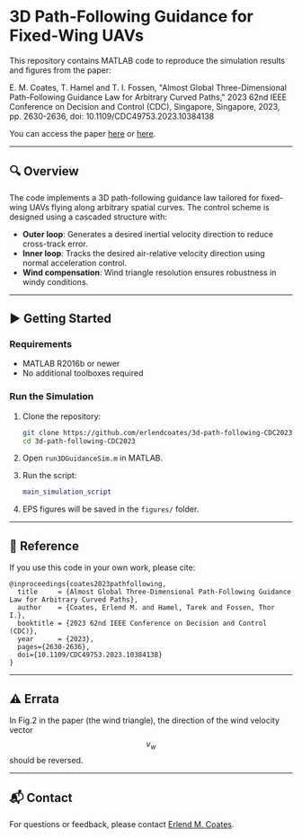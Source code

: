 # 3D Path-Following Guidance for Fixed-Wing UAVs

This repository contains MATLAB code to reproduce the simulation results and figures from the paper:

E. M. Coates, T. Hamel and T. I. Fossen, "Almost Global Three-Dimensional Path-Following Guidance Law for Arbitrary Curved Paths," 2023 62nd IEEE Conference on Decision and Control (CDC), Singapore, Singapore, 2023, pp. 2630-2636, doi: 10.1109/CDC49753.2023.10384138

You can access the paper [here](https://doi.org/10.1109/CDC49753.2023.10384138) or [here](https://ntnuopen.ntnu.no/ntnu-xmlui/bitstream/handle/11250/3114896/CDC_2023%2B%252811%2529.pdf?sequence=1).

---

## 🔍 Overview

The code implements a 3D path-following guidance law tailored for fixed-wing UAVs flying along arbitrary spatial curves. The control scheme is designed using a cascaded structure with:

- **Outer loop**: Generates a desired inertial velocity direction to reduce cross-track error.
- **Inner loop**: Tracks the desired air-relative velocity direction using normal acceleration control.
- **Wind compensation**: Wind triangle resolution ensures robustness in windy conditions.

---

## ▶️ Getting Started

### Requirements

- MATLAB R2016b or newer
- No additional toolboxes required

### Run the Simulation

1. Clone the repository:
   ```bash
   git clone https://github.com/erlendcoates/3d-path-following-CDC2023.git
   cd 3d-path-following-CDC2023
   ```

2. Open `run3DGuidanceSim.m` in MATLAB.

3. Run the script:
   ```matlab
   main_simulation_script
   ```

4. EPS figures will be saved in the `figures/` folder.

---

## 📄 Reference

If you use this code in your own work, please cite:

```
@inproceedings{coates2023pathfollowing,
  title     = {Almost Global Three-Dimensional Path-Following Guidance Law for Arbitrary Curved Paths},
  author    = {Coates, Erlend M. and Hamel, Tarek and Fossen, Thor I.},
  booktitle = {2023 62nd IEEE Conference on Decision and Control (CDC)},
  year      = {2023},
  pages={2630-2636},
  doi={10.1109/CDC49753.2023.10384138}
}
```

---
## ⚠️ Errata

In Fig.2 in the paper (the wind triangle), the direction of the wind velocity vector $$v_w$$ should be reversed.

---

## 📬 Contact

For questions or feedback, please contact [Erlend M. Coates](mailto:erlend.coates@ntnu.no).
